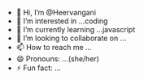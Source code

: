 - 👋 Hi, I’m @Heervangani
- 👀 I’m interested in ...coding 
- 🌱 I’m currently learning ...javascript
- 💞️ I’m looking to collaborate on ...
- 📫 How to reach me ...
- 😄 Pronouns: ...(she/her)
- ⚡ Fun fact: ...

<!---
Heervangani/Heervangani is a ✨ special ✨ repository because its `README.md` (this file) appears on your GitHub profile.
You can click the Preview link to take a look at your changes.
--->
